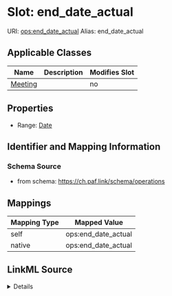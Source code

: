 

# Slot: end_date_actual 



URI: [ops:end_date_actual](https://ch.paf.link/schema/operations/end_date_actual)
Alias: end_date_actual

<!-- no inheritance hierarchy -->





## Applicable Classes

| Name | Description | Modifies Slot |
| --- | --- | --- |
| [Meeting](Meeting.md) |  |  no  |







## Properties

* Range: [Date](Date.md)





## Identifier and Mapping Information







### Schema Source


* from schema: https://ch.paf.link/schema/operations




## Mappings

| Mapping Type | Mapped Value |
| ---  | ---  |
| self | ops:end_date_actual |
| native | ops:end_date_actual |




## LinkML Source

<details>
```yaml
name: end_date_actual
from_schema: https://ch.paf.link/schema/operations
rank: 1000
alias: end_date_actual
domain_of:
- Meeting
range: date

```
</details>